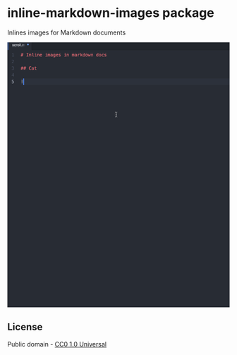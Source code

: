 # inline-markdown-images package

Inlines images for Markdown documents

![Preview](./preview.gif)

## License

Public domain - [CC0 1.0 Universal](https://creativecommons.org/publicdomain/zero/1.0/)

